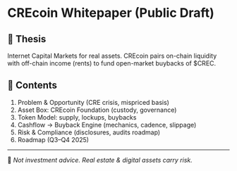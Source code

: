 # CREcoin Whitepaper (Public Draft)

## 🏢 Thesis
Internet Capital Markets for real assets. CREcoin pairs on-chain liquidity with off-chain income (rents) to fund open-market buybacks of $CREC.

## 📑 Contents
1. Problem & Opportunity (CRE crisis, mispriced basis)
2. Asset Box: CREcoin Foundation (custody, governance)
3. Token Model: supply, lockups, buybacks
4. Cashflow → Buyback Engine (mechanics, cadence, slippage)
5. Risk & Compliance (disclosures, audits roadmap)
6. Roadmap (Q3–Q4 2025)

---

📌 *Not investment advice. Real estate & digital assets carry risk.*
